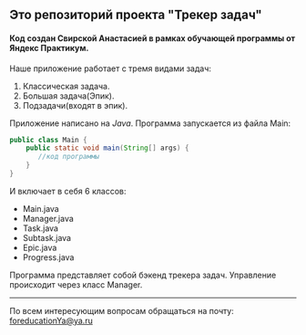 ## Это репозиторий проекта "Трекер задач"  
#### Код создан Свирской Анастасией в рамках обучающей программы от Яндекс Практикум.

Наше приложение работает с тремя видами задач:
1. Классическая задача.
2. Большая задача(Эпик). 
3. Подзадачи(входят в эпик).

Приложение написано на *Java*. Программа запускается из файла Main:
```java
public class Main {
    public static void main(String[] args) {
       //код программы
    }
}
```
И включает в себя 6 классов:
* Main.java
* Manager.java
* Task.java
* Subtask.java
* Epic.java
* Progress.java

Программа представляет собой бэкенд трекера задач. Управление происходит через класс Manager.

------
По всем интересующим вопросам обращаться на почту: foreducationYa@ya.ru